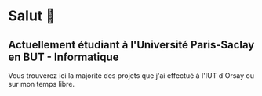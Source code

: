 # Salut 👋

## Actuellement étudiant à l'Université Paris-Saclay en BUT - Informatique

Vous trouverez ici la majorité des projets que j'ai effectué à l'IUT d'Orsay ou sur mon temps libre.

